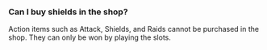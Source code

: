 ### Can I buy shields in the shop?
Action items such as Attack, Shields, and Raids cannot be purchased in the shop. They can only be won by playing the slots. 



